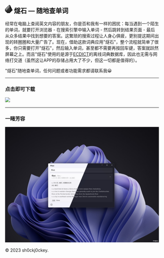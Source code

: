 ## <img src="Flint/Assets/flint_logo.png" width="24x"> <b>燧石 — 随地查单词</b>

经常在电脑上查阅英文内容的朋友，你是否和我有一样的困扰：每当遇到一个陌生的单词，就要打开浏览器 - 在搜索引擎中输入单词 - 然后跳转到结果页面 - 最后从众多结果中找到想要的答案。这繁琐的搜索过程让人身心俱疲，更别提这期间出现的转圈圈和大量广告了。现在，借助这款词典应用"燧石"，整个流程就简单了很多，你只需要打开"燧石"，然后输入单词，甚至都不需要再按回车键，答案就跃然屏幕之上。而且"燧石"使用的是源于[ECDICT](https://github.com/skywind3000/ECDICT)的离线词典数据库，因此也无需与网络打交道（虽然这让APP的存储占用大了不少，但这一切都是值得的）。

"燧石"随地查单词，任何问题或者功能需求都请联系我😀

---

### 点击即可下载
<a href="https://apps.microsoft.com/store/detail/9P8735FCS5S9?launch=true&mode=mini">
	<img src="https://get.microsoft.com/images/zh-CN%20dark.svg"/>
</a>

---

### 一睹芳容
![screenshot.png](README/screenshot.png)

© 2023 sh0ckj0ckey.
